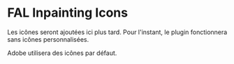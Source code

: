 # FAL Inpainting Icons

Les icônes seront ajoutées ici plus tard.
Pour l'instant, le plugin fonctionnera sans icônes personnalisées.

Adobe utilisera des icônes par défaut.